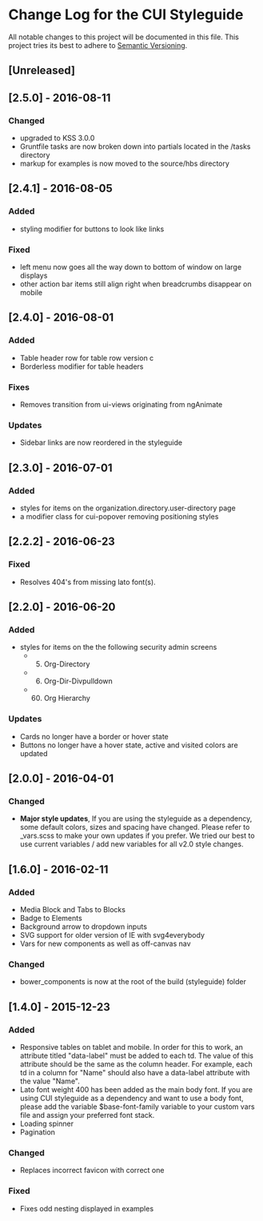 # Change Log for the CUI Styleguide
All notable changes to this project will be documented in this file.
This project tries its best to adhere to [Semantic Versioning](http://semver.org/).

## [Unreleased]

## [2.5.0] - 2016-08-11 
### Changed
- upgraded to KSS 3.0.0
- Gruntfile tasks are now broken down into partials located in the /tasks directory
- markup for examples is now moved to the source/hbs directory

## [2.4.1] - 2016-08-05
### Added
- styling modifier for buttons to look like links

### Fixed
- left menu now goes all the way down to bottom of window on large displays
- other action bar items still align right when breadcrumbs disappear on mobile

## [2.4.0] - 2016-08-01
### Added
- Table header row for table row version c
- Borderless modifier for table headers

### Fixes
- Removes transition from ui-views originating from ngAnimate

### Updates
- Sidebar links are now reordered in the styleguide

## [2.3.0] - 2016-07-01
### Added
- styles for items on the organization.directory.user-directory page
- a modifier class for cui-popover removing positioning styles

## [2.2.2] - 2016-06-23
### Fixed
- Resolves 404's from missing lato font(s).

## [2.2.0] - 2016-06-20
### Added
- styles for items on the the following security admin screens
  - 5. Org-Directory
  - 6. Org-Dir-Divpulldown
  - 60. Org Hierarchy

### Updates
- Cards no longer have a border or hover state
- Buttons no longer have a hover state, active and visited colors are updated


## [2.0.0] - 2016-04-01
### Changed
- **Major style updates**, If you are using the styleguide as a dependency, some default colors, sizes and spacing have changed. Please refer to _vars.scss to make your own updates if you prefer. We tried our best to use current variables / add new variables for all v2.0 style changes.

## [1.6.0] - 2016-02-11
### Added
- Media Block and Tabs to Blocks
- Badge to Elements
- Background arrow to dropdown inputs
- SVG support for older version of IE with svg4everybody
- Vars for new components as well as off-canvas nav

### Changed
- bower_components is now at the root of the build (styleguide) folder

## [1.4.0] - 2015-12-23
### Added
- Responsive tables on tablet and mobile. In order for this to work, an attribute titled "data-label" must be added to each td. The value of this attribute should be the same as the column header. For example, each td in a column for "Name" should also have a data-label attribute with the value "Name".
- Lato font weight 400 has been added as the main body font. If you are using CUI styleguide as a dependency and want to use a body font, please add the variable $base-font-family variable to your custom vars file and assign your preferred font stack.
- Loading spinner
- Pagination

### Changed
- Replaces incorrect favicon with correct one

### Fixed
- Fixes odd nesting displayed in examples
